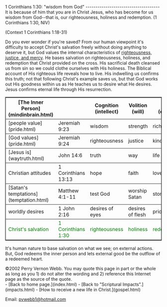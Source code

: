  <head> <title>(PVW) 1 Corinthians 1:30: "wisdom from God"</title> <meta content="IE=9" http-equiv="X-UA-Compatible"></meta> <link href="css/page_style.css" rel="stylesheet" type="text/css"></link> </head><body><div class="page_style">1 Corinthians 1:30: "wisdom from God"
-------------------------------------

<div class="p">It is because of him that you are in Christ Jesus, who has become for us wisdom from God--that is, our righteousness, holiness and redemption. (1 Corinthians 1:30, NIV)

 (Context 1 Corinthians 1:18-31)</div>Do you ever wonder if you're saved? From our human viewpoint it's difficulty to accept Christ's salvation freely without doing anything to deserve it, but God values the internal characteristics of [righteousness, justice, and mercy](pride.html). He bases salvation on righteousness, holiness, and redemption that Christ provided on the cross. His sacrificial death cleansed us from sin so we could clothe ourselves with His holiness. The Biblical account of His righteous life reveals how to live. His indwelling us confirms this truth; not that following Christ's example saves us, but that God works out His goodness within us as He teaches us to desire what He desires. Jesus confirms eternal life through His resurrection.

 <table border="2" cellpadding="6" cellspacing="0" rules="ROWS" style="page-break-inside: avoid; border-style: groove;"> <colgroup><col width="51*"></col></colgroup><colgroup><col width="59*"></col></colgroup> <colgroup><col width="49*"></col><col width="49*"></col><col width="49*"></col></colgroup> <tr><th width="20%">[The Inner Person](mindinbrain.html)</th> <th width="23%">
</th> <th width="19%">Cognition (intellect)</th> <th width="19%">Volition (will)</th> <th width="19%">Intuition (emotions)</th></tr> <tr><td width="20%">[people value](pride.html)</td> <td width="23%">Jeremiah 9:23</td> <td width="19%">wisdom</td> <td width="19%">strength</td> <td width="19%">riches</td></tr> <tr><td width="20%">[God values](pride.html)</td> <td width="23%">Jeremiah 9:24</td> <td width="19%">righteousness</td> <td width="19%">justice</td> <td width="19%">kindness/mercy</td></tr> <tr><td width="20%">[Jesus is](waytruth.html)</td> <td width="23%">John 14:6</td> <td width="19%">truth</td> <td width="19%">way</td> <td width="19%">life</td></tr> <tr><td width="20%">Christian attitudes</td> <td width="23%">1 Corinthians 13:13</td> <td width="19%">hope</td> <td width="19%">faith</td> <td width="19%">love</td></tr> <tr><td width="20%">[Satan's temptations](temptation.html)</td> <td width="23%">Matthew 4:1-11</td> <td width="19%">test God</td> <td width="19%">worship Satan</td> <td width="19%">stones to bread</td></tr> <tr><td width="20%">worldly desires</td> <td width="23%">1 John 2:16</td> <td width="19%">desires of eyes</td> <td width="19%">desires of flesh</td> <td width="19%">pride of life</td></tr> <tr style="color: #008000;"><td width="20%">Christ's salvation</td> <td width="23%">1 Corinthians 1:30</td> <td width="19%">righteousness</td> <td width="19%">holiness</td> <td width="19%">redemption</td></tr></table>

It's human nature to base salvation on what we see; on external actions. But, God redeems the inner person and lets external good be the outflow of a redeemed heart.

<div class="copy">©2002 Perry Vernon Webb. You may quote this page in part or the whole as long as you
 1) do not alter the wording and
 2) reference this Internet page as the source of the quote.</div> </div>- [Back to home page.](index.html)
- [Back to "Scriptural Impacts".](impacts.html)
- [How to receive a new life in Christ.](gospel.html)

Email: [pvwebb1@hotmail.com](mailto:pvwebb1@hotmail.com)

